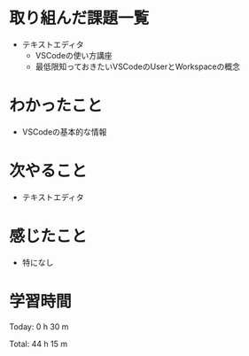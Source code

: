 # 取り組んだ課題一覧
- テキストエディタ
  - VSCodeの使い方講座
  - 最低限知っておきたいVSCodeのUserとWorkspaceの概念

# わかったこと
- VSCodeの基本的な情報
  
# 次やること
- テキストエディタ
  
# 感じたこと
- 特になし
  
# 学習時間
Today: 0 h 30 m

Total: 44 h 15 m
